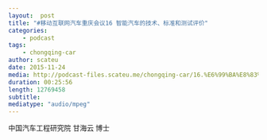 ```yaml
---
layout:  post
title: "#移动互联网汽车重庆会议16 智能汽车的技术、标准和测试评价"
categories:
    - podcast
tags:
    - chongqing-car
author: scateu
date: 2015-11-24
media: http://podcast-files.scateu.me/chongqing-car/16.%E6%99%BA%E8%83%BD%E6%B1%BD%E8%BD%A6%E7%9A%84%E6%8A%80%E6%9C%AF%E3%80%81%E6%A0%87%E5%87%86%E5%92%8C%E6%B5%8B%E8%AF%95%E8%AF%84%E4%BB%B7.m4a
duration: 00:25:56
length: 12769458
subtitle:
mediatype: "audio/mpeg"
---
```


中国汽车工程研究院 甘海云 博士

